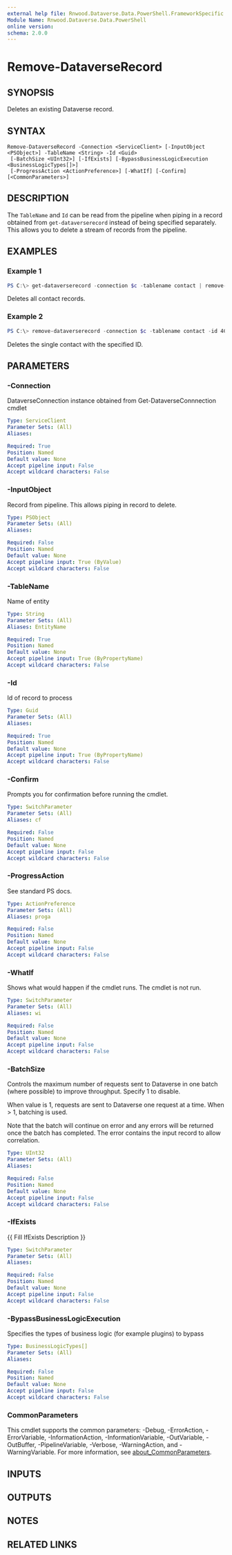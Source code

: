 ```yaml
---
external help file: Rnwood.Dataverse.Data.PowerShell.FrameworkSpecific.dll-Help.xml
Module Name: Rnwood.Dataverse.Data.PowerShell
online version:
schema: 2.0.0
---
```


# Remove-DataverseRecord

## SYNOPSIS
Deletes an existing Dataverse record.

## SYNTAX

```
Remove-DataverseRecord -Connection <ServiceClient> [-InputObject <PSObject>] -TableName <String> -Id <Guid>
 [-BatchSize <UInt32>] [-IfExists] [-BypassBusinessLogicExecution <BusinessLogicTypes[]>]
 [-ProgressAction <ActionPreference>] [-WhatIf] [-Confirm] [<CommonParameters>]
```

## DESCRIPTION
The `TableName` and `Id` can be read from the pipeline when piping in a record obtained from `get-dataverserecord` instead of being specified separately. This allows you to delete a stream of records from the pipeline.

## EXAMPLES

### Example 1
```powershell
PS C:\> get-dataverserecord -connection $c -tablename contact | remove-dataverserecord -connection $c
```

Deletes all contact records.

### Example 2
```powershell
PS C:\> remove-dataverserecord -connection $c -tablename contact -id 4CE66D51-C605-4429-8565-8C7AFA4B9550
```

Deletes the single contact with the specified ID.

## PARAMETERS

### -Connection
DataverseConnection instance obtained from Get-DataverseConnnection cmdlet

```yaml
Type: ServiceClient
Parameter Sets: (All)
Aliases:

Required: True
Position: Named
Default value: None
Accept pipeline input: False
Accept wildcard characters: False
```

### -InputObject
Record from pipeline. This allows piping in record to delete.

```yaml
Type: PSObject
Parameter Sets: (All)
Aliases:

Required: False
Position: Named
Default value: None
Accept pipeline input: True (ByValue)
Accept wildcard characters: False
```

### -TableName
Name of entity

```yaml
Type: String
Parameter Sets: (All)
Aliases: EntityName

Required: True
Position: Named
Default value: None
Accept pipeline input: True (ByPropertyName)
Accept wildcard characters: False
```

### -Id
Id of record to process

```yaml
Type: Guid
Parameter Sets: (All)
Aliases:

Required: True
Position: Named
Default value: None
Accept pipeline input: True (ByPropertyName)
Accept wildcard characters: False
```

### -Confirm
Prompts you for confirmation before running the cmdlet.

```yaml
Type: SwitchParameter
Parameter Sets: (All)
Aliases: cf

Required: False
Position: Named
Default value: None
Accept pipeline input: False
Accept wildcard characters: False
```

### -ProgressAction
See standard PS docs.

```yaml
Type: ActionPreference
Parameter Sets: (All)
Aliases: proga

Required: False
Position: Named
Default value: None
Accept pipeline input: False
Accept wildcard characters: False
```

### -WhatIf
Shows what would happen if the cmdlet runs.
The cmdlet is not run.

```yaml
Type: SwitchParameter
Parameter Sets: (All)
Aliases: wi

Required: False
Position: Named
Default value: None
Accept pipeline input: False
Accept wildcard characters: False
```

### -BatchSize
Controls the maximum number of requests sent to Dataverse in one batch (where possible) to improve throughput. Specify 1 to disable.

When value is 1, requests are sent to Dataverse one request at a time. When > 1, batching is used. 

Note that the batch will continue on error and any errors will be returned once the batch has completed. The error contains the input record to allow correlation.

```yaml
Type: UInt32
Parameter Sets: (All)
Aliases:

Required: False
Position: Named
Default value: None
Accept pipeline input: False
Accept wildcard characters: False
```

### -IfExists
{{ Fill IfExists Description }}

```yaml
Type: SwitchParameter
Parameter Sets: (All)
Aliases:

Required: False
Position: Named
Default value: None
Accept pipeline input: False
Accept wildcard characters: False
```

### -BypassBusinessLogicExecution
Specifies the types of business logic (for example plugins) to bypass

```yaml
Type: BusinessLogicTypes[]
Parameter Sets: (All)
Aliases:

Required: False
Position: Named
Default value: None
Accept pipeline input: False
Accept wildcard characters: False
```

### CommonParameters
This cmdlet supports the common parameters: -Debug, -ErrorAction, -ErrorVariable, -InformationAction, -InformationVariable, -OutVariable, -OutBuffer, -PipelineVariable, -Verbose, -WarningAction, and -WarningVariable. For more information, see [about_CommonParameters](http://go.microsoft.com/fwlink/?LinkID=113216).

## INPUTS

## OUTPUTS

## NOTES

## RELATED LINKS

